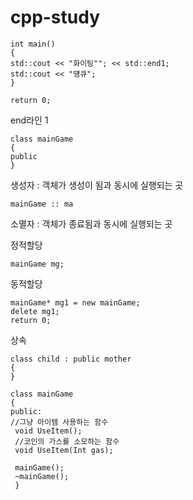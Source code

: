# cpp-study

```
int main()
{
std::cout << "화이팅""; << std::end1; 
std::cout << "떙큐";
}

return 0;
```

end라인 1 

```
class mainGame
{
public
}
```

생성자 : 객체가 생성이 됨과 동시에 실행되는 곳

```
mainGame :: ma
```
소멸자 : 객체가 종료됨과 동시에 실행되는 곳


정적할당
```
mainGame mg;

```
동적할당

```
mainGame* mg1 = new mainGame;
delete mg1;
return 0; 
```



상속
```
class child : public mother
{
}
```

```
class mainGame
{
public:
//그냥 아이템 사용하는 함수
 void UseItem();
 //코인의 가스를 소모하는 함수
 void UseItem(Int gas);
 
 mainGame();
 ~mainGame();
 }
```
